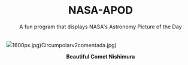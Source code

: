 <div align="center">
  <h1>
    NASA-APOD
  </h1>
</div>
  
<div align="center">
  A fun program that displays NASA's Astronomy Picture of the Day
</div>

<br>

![](https://apod.nasa.gov/apod/image/2309/BeautNishimura_Horalek_1500.jpg)1600px.jpg)Circumpolarv2comentada.jpg)

<p align = "center">
  <b>Beautiful Comet Nishimura</b>
</p>

